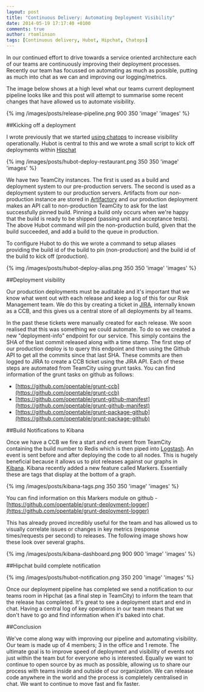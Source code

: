 ```yaml
---
layout: post
title: "Continuous Delivery: Automating Deployment Visibility"
date: 2014-05-19 17:17:40 +0100
comments: true
author: rtomlinson
tags: [Continuous delivery, Hubot, Hipchat, Chatops]
---
```


In our continued effort to drive towards a service oriented architecture each of our teams are continuously improving their deployment processes. Recently our team has focussed on automating as much as possible, putting as much into chat as we can and improving our logging/metrics.

The image below shows at a high level what our teams current deployment pipeline looks like and this post will attempt to summarise some recent changes that have allowed us to automate visibility.

{% img /images/posts/release-pipeline.png 900 350 'image' 'images' %}


##Kicking off a deployment

I wrote previously that we started [using chatops](/blog/2013/11/22/beginning-a-journey-to-chatops-with-hubot/) to increase visibility operationally. Hubot is central to this and we wrote a small script to kick off deployments within [Hipchat](https://www.hipchat.com/)

{% img /images/posts/hubot-deploy-restaurant.png 350 350 'image' 'images' %}

We have two TeamCity instances. The first is used as a build and deployment system to our pre-production servers. The second is used as a deployment system to our production servers. Artifacts from our non-production instance are stored in [Artifactory](http://www.jfrog.com/home/v_artifactory_opensource_overview) and our production deployment makes an API call to non-production TeamCity to ask for the last successfully pinned build. Pinning a build only occurs when we're happy that the build is ready to be shipped (passing unit and acceptance tests). The above Hubot command will pin the non-production build, given that the build succeeded, and add a build to the queue in production. 

To configure Hubot to do this we wrote a command to setup aliases providing the build id of the build to pin (non-production) and the build id of the build to kick off (production).

{% img /images/posts/hubot-deploy-alias.png 350 350 'image' 'images' %}

##Deployment visibility

Our production deployments must be auditable and it's important that we know what went out with each release and keep a log of this for our Risk Management team. We do this by creating a ticket in [JIRA](https://www.atlassian.com/software/jira), internally known as a CCB, and this gives us a central store of all deployments by all teams. 

In the past these tickets were manually created for each release. We soon realised that this was something we could automate. To do so we created a new "deployment-info" endpoint for our service. This simply contains the SHA of the last commit released along with a time stamp. The first step of our production deploy is to query this endpoint and then using the Github API to get all the commits since that last SHA. These commits are then logged to JIRA to create a CCB ticket using the JIRA API. Each of these steps are automated from TeamCity using grunt tasks. You can find information of the grunt tasks on github as follows:

- [https://github.com/opentable/grunt-ccb](https://github.com/opentable/grunt-ccb)
- [https://github.com/opentable/grunt-github-manifest](https://github.com/opentable/grunt-github-manifest)
- [https://github.com/opentable/grunt-package-github](https://github.com/opentable/grunt-package-github)

##Build Notifications to Kibana

Once we have a CCB we fire a start and end event from TeamCity containing the build number to Redis which is then piped into [Logstash](http://logstash.net/). An event is sent before and after deploying the code to all nodes. This is hugely beneficial because it allows us to plot releases against our graphs in [Kibana](http://www.elasticsearch.org/overview/kibana/). Kibana recently added a new feature called Markers. Essentially these are tags that display at the bottom of a graph.

{% img /images/posts/kibana-tags.png 350 350 'image' 'images' %}

You can find information on this Markers module on github - [https://github.com/opentable/grunt-deployment-logger](https://github.com/opentable/grunt-deployment-logger)

This has already proved incredibly useful for the team and has allowed us to visually correlate issues or changes in key metrics (response times/requests per second) to releases. The following image shows how these look over several graphs.

{% img /images/posts/kibana-dashboard.png 900 900 'image' 'images' %}

##Hipchat build complete notification

{% img /images/posts/hubot-notification.png 350 200 'image' 'images' %}

Once our deployment pipeline has completed we send a notification to our teams room in Hipchat (as a final step in TeamCity) to inform the team that the release has completed. It's great to see a deployment start and end in chat. Having a central log of key operations in our team means that we don't have to go and find information when it's baked into chat.


##Conclusion

We've come along way with improving our pipeline and automating visibility. Our team is made up of 4 members; 3 in the office and 1 remote. The ultimate goal is to improve speed of deployment and visibility of events not just within the team but for everyone who is interested. Equally we want to continue to open source by as much as possible, allowing us to share our process with teams inside and outside of our organization. We can release code anywhere in the world and the process is completely centralised in chat. We want to continue to move fast and fix faster.
